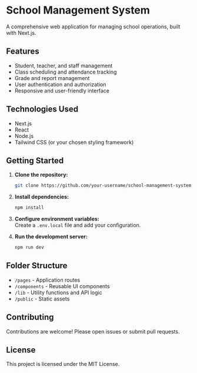 # School Management System

A comprehensive web application for managing school operations, built with Next.js.

## Features

- Student, teacher, and staff management
- Class scheduling and attendance tracking
- Grade and report management
- User authentication and authorization
- Responsive and user-friendly interface

## Technologies Used

- Next.js
- React
- Node.js
- Tailwind CSS (or your chosen styling framework)

## Getting Started

1. **Clone the repository:**
   ```bash
   git clone https://github.com/your-username/school-management-system.git
   ```
2. **Install dependencies:**
   ```bash
   npm install
   ```
3. **Configure environment variables:**  
   Create a `.env.local` file and add your configuration.

4. **Run the development server:**
   ```bash
   npm run dev
   ```

## Folder Structure

- `/pages` - Application routes
- `/components` - Reusable UI components
- `/lib` - Utility functions and API logic
- `/public` - Static assets

## Contributing

Contributions are welcome! Please open issues or submit pull requests.

## License

This project is licensed under the MIT License.
